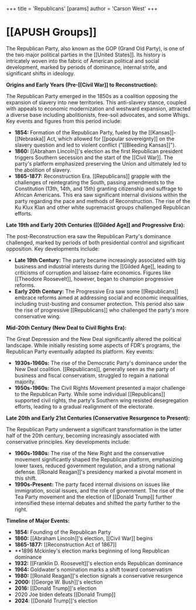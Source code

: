 +++
 title = 'Republicans'
[params]
	author = 'Carson West'
+++

# [[APUSH Groups]]

The Republican Party, also known as the GOP (Grand Old Party), is one of the two major political parties in the [[United States]].  Its history is intricately woven into the fabric of American political and social development, marked by periods of dominance, internal strife, and significant shifts in ideology.

**Origins and Early Years (Pre-[[Civil War]] to Reconstruction):**

The Republican Party emerged in the 1850s as a coalition opposing the expansion of slavery into new territories.  This anti-slavery stance, coupled with appeals to economic modernization and westward expansion, attracted a diverse base including abolitionists, free-soil advocates, and some Whigs.  Key events and figures from this period include:

* **1854:** Formation of the Republican Party, fueled by the [[Kansas]]-[[Nebraska]] Act, which allowed for [[popular sovereignty]] on the slavery question and led to violent conflict ("[[Bleeding Kansas]]").
* **1860:** [[Abraham Lincoln]]'s election as the first Republican president triggers Southern secession and the start of the [[Civil War]].  The party's platform emphasized preserving the Union and ultimately led to the abolition of slavery.
* **1865-1877:** Reconstruction Era.  [[Republicans]] grapple with the challenges of reintegrating the South, passing amendments to the Constitution (13th, 14th, and 15th) granting citizenship and suffrage to African Americans. This era saw significant internal divisions within the party regarding the pace and methods of Reconstruction.  The rise of the Ku Klux Klan and other white supremacist groups challenged Republican efforts.

**Late 19th and Early 20th Centuries ([[Gilded Age]] and Progressive Era):**

The post-Reconstruction era saw the Republican Party's dominance challenged, marked by periods of both presidential control and significant opposition.  Key developments include:

* **Late 19th Century:** The party became increasingly associated with big business and industrial interests during the [[Gilded Age]], leading to criticisms of corruption and laissez-faire economics.  Figures like [[Theodore Roosevelt]], however, began to champion progressive reforms.
* **Early 20th Century:** The Progressive Era saw some [[Republicans]] embrace reforms aimed at addressing social and economic inequalities, including trust-busting and consumer protection.  This period also saw the rise of progressive [[Republicans]] who challenged the party's more conservative wing.

**Mid-20th Century (New Deal to Civil Rights Era):**

The Great Depression and the New Deal significantly altered the political landscape.  While initially resisting some aspects of FDR's programs, the Republican Party eventually adapted its platform.  Key events:

* **1930s-1960s:** The rise of the Democratic Party's dominance under the New Deal coalition. [[Republicans]], generally seen as the party of business and fiscal conservatism, struggled to regain a national majority.
* **1950s-1960s:**  The Civil Rights Movement presented a major challenge to the Republican Party. While some individual [[Republicans]] supported civil rights, the party's Southern wing resisted desegregation efforts, leading to a gradual realignment of the electorate.

**Late 20th and Early 21st Centuries (Conservative Resurgence to Present):**

The Republican Party underwent a significant transformation in the latter half of the 20th century, becoming increasingly associated with conservative principles.  Key developments include:

* **1960s-1980s:** The rise of the New Right and the conservative movement significantly shaped the Republican platform, emphasizing lower taxes, reduced government regulation, and a strong national defense.  [[Ronald Reagan]]'s presidency marked a pivotal moment in this shift.
* **1990s-Present:**  The party faced internal divisions on issues like immigration, social issues, and the role of government.  The rise of the Tea Party movement and the election of [[Donald Trump]] further intensified these internal debates and shifted the party further to the right.

**Timeline of Major Events:**

* **1854:** Founding of the Republican Party
* **1860:** [[Abraham Lincoln]]'s election, [[Civil War]] begins
* **1865-1877:** [[Reconstruction Act of 1867]]
* **1896 Mckinley's election marks beginning of long Republican dominance
* **1932:** [[Franklin D. Roosevelt]]'s election ends Republican dominance
* **1964:** Goldwater's nomination marks a shift toward conservatism
* **1980:** [[Ronald Reagan]]'s election signals a conservative resurgence
* **2000:** [[George W. Bush]]'s election
* **2016:** [[Donald Trump]]'s election
* 2020 Joe biden defeats [[Donald Trump]]
* **2024**: [[Donald Trump]]'s election


